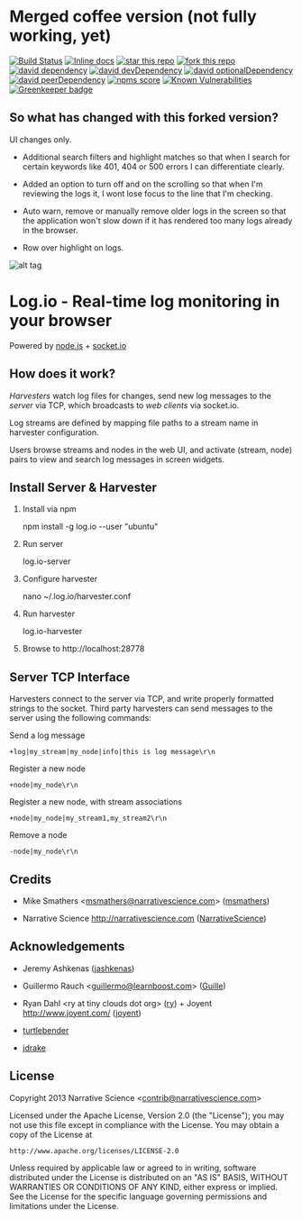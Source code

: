 # Merged coffee version (not fully working, yet)

[![Build Status](https://secure.travis-ci.org/HansHammel/Log.io.coffee.png?branch=master)](http://travis-ci.org/HansHammel/Log.io.coffee)
[![Inline docs](http://inch-ci.org/github/HansHammel/Log.io.coffee.svg?branch=master)](http://inch-ci.org/github/HansHammel/Log.io.coffee)
[![star this repo](http://githubbadges.com/star.svg?user=HansHammel&repo=Log.io.coffee&style=flat&color=fff&background=007ec6)](https://github.com/HansHammel/Log.io.coffee)
[![fork this repo](http://githubbadges.com/fork.svg?user=HansHammel&repo=Log.io.coffee&style=flat&color=fff&background=007ec6)](https://github.com/HansHammel/Log.io.coffee/fork)
[![david dependency](https://img.shields.io/david/HansHammel/Log.io.coffee.svg)](https://david-dm.org/HansHammel/Log.io.coffee)
[![david devDependency](https://img.shields.io/david/dev/HansHammel/Log.io.coffee.svg)](https://david-dm.org/HansHammel/Log.io.coffee)
[![david optionalDependency](https://img.shields.io/david/optional/HansHammel/Log.io.coffee.svg)](https://david-dm.org/HansHammel/Log.io.coffee)
[![david peerDependency](https://img.shields.io/david/peer/HansHammel/Log.io.coffee.svg)](https://david-dm.org/HansHammel/Log.io.coffee)
[![npms score](https://badges.npms.io/Log.io.coffee.svg)](https://www.np.coffee.com/package/Log.io.coffee)
[![Known Vulnerabilities](https://snyk.io/test/github/HansHammel/Log.io.coffee.svg)](https://snyk.io/test/github/HansHammel/Log.io.coffee) [![Greenkeeper badge](https://badges.greenkeeper.io/HansHammel/Log.io.coffee.svg)](https://greenkeeper.io/)

## So what has changed with this forked version?

UI changes only.

- Additional search filters and highlight matches so that when I search for certain keywords like 401, 404 or 500 errors I can differentiate clearly.

- Added an option to turn off and on the scrolling so that when I'm reviewing the logs it, I wont lose focus to the line that I'm checking.

- Auto warn, remove or manually remove older logs in the screen so that the application won't slow down if it has rendered too many logs already in the browser.

- Row over highlight on logs.

![alt tag](https://raw.githubusercontent.com/donniegallardo/Log.io/master/Screenshot.png)


Log.io - Real-time log monitoring in your browser
=================================================

Powered by [node.js](http://nodejs.org) + [socket.io](http://socket.io)

## How does it work?

*Harvesters* watch log files for changes, send new log messages to the *server* via TCP, which broadcasts to *web clients* via socket.io.

Log streams are defined by mapping file paths to a stream name in harvester configuration.

Users browse streams and nodes in the web UI, and activate (stream, node) pairs to view and search log messages in screen widgets.

## Install Server & Harvester

1) Install via npm

    npm install -g log.io --user "ubuntu"

2) Run server

    log.io-server

3) Configure harvester

    nano ~/.log.io/harvester.conf

4) Run harvester

    log.io-harvester

5) Browse to http://localhost:28778

## Server TCP Interface

Harvesters connect to the server via TCP, and write properly formatted strings to the socket.  Third party harvesters can send messages to the server using the following commands:

Send a log message

    +log|my_stream|my_node|info|this is log message\r\n

Register a new node

    +node|my_node\r\n

Register a new node, with stream associations

    +node|my_node|my_stream1,my_stream2\r\n

Remove a node

    -node|my_node\r\n

## Credits

- Mike Smathers &lt;msmathers@narrativescience.com&gt; ([msmathers](http://github.com/msmathers))

- Narrative Science http://narrativescience.com ([NarrativeScience](http://github.com/NarrativeScience))

## Acknowledgements

- Jeremy Ashkenas ([jashkenas](https://github.com/jashkenas))

- Guillermo Rauch &lt;guillermo@learnboost.com&gt; ([Guille](http://github.com/guille))

- Ryan Dahl &lt;ry at tiny clouds dot org&gt; ([ry](https://github.com/ry)) + Joyent http://www.joyent.com/ ([joyent](https://github.com/joyent/))

- [turtlebender](http://github.com/turtlebender)

- [jdrake](http://github.com/jdrake)

## License 

Copyright 2013 Narrative Science &lt;contrib@narrativescience.com&gt;

Licensed under the Apache License, Version 2.0 (the "License");
you may not use this file except in compliance with the License.
You may obtain a copy of the License at

    http://www.apache.org/licenses/LICENSE-2.0

Unless required by applicable law or agreed to in writing, software
distributed under the License is distributed on an "AS IS" BASIS,
WITHOUT WARRANTIES OR CONDITIONS OF ANY KIND, either express or implied.
See the License for the specific language governing permissions and
limitations under the License.
